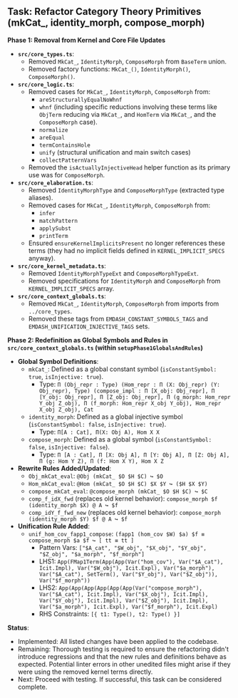 ## Task: Refactor Category Theory Primitives (mkCat_, identity_morph, compose_morph)

**Phase 1: Removal from Kernel and Core File Updates**

*   **`src/core_types.ts`**:
    *   Removed `MkCat_`, `IdentityMorph`, `ComposeMorph` from `BaseTerm` union.
    *   Removed factory functions: `MkCat_()`, `IdentityMorph()`, `ComposeMorph()`.
*   **`src/core_logic.ts`**:
    *   Removed cases for `MkCat_`, `IdentityMorph`, `ComposeMorph` from:
        *   `areStructurallyEqualNoWhnf`
        *   `whnf` (including specific reductions involving these terms like `ObjTerm` reducing via `MkCat_`, and `HomTerm` via `MkCat_`, and the `ComposeMorph` case).
        *   `normalize`
        *   `areEqual`
        *   `termContainsHole`
        *   `unify` (structural unification and main switch cases)
        *   `collectPatternVars`
    *   Removed the `isActuallyInjectiveHead` helper function as its primary use was for `ComposeMorph`.
*   **`src/core_elaboration.ts`**:
    *   Removed `IdentityMorphType` and `ComposeMorphType` (extracted type aliases).
    *   Removed cases for `MkCat_`, `IdentityMorph`, `ComposeMorph` from:
        *   `infer`
        *   `matchPattern`
        *   `applySubst`
        *   `printTerm`
    *   Ensured `ensureKernelImplicitsPresent` no longer references these terms (they had no implicit fields defined in `KERNEL_IMPLICIT_SPECS` anyway).
*   **`src/core_kernel_metadata.ts`**:
    *   Removed `IdentityMorphTypeExt` and `ComposeMorphTypeExt`.
    *   Removed specifications for `IdentityMorph` and `ComposeMorph` from `KERNEL_IMPLICIT_SPECS` array.
*   **`src/core_context_globals.ts`**:
    *   Removed `MkCat_`, `IdentityMorph`, `ComposeMorph` from imports from `../core_types`.
    *   Removed these tags from `EMDASH_CONSTANT_SYMBOLS_TAGS` and `EMDASH_UNIFICATION_INJECTIVE_TAGS` sets.

**Phase 2: Redefinition as Global Symbols and Rules in `src/core_context_globals.ts` (within `setupPhase1GlobalsAndRules`)**

*   **Global Symbol Definitions**:
    *   `mkCat_`: Defined as a global constant symbol (`isConstantSymbol: true`, `isInjective: true`).
        *   Type: `Π (Obj_repr : Type) (Hom_repr : Π (X: Obj_repr) (Y: Obj_repr), Type) (compose_impl : Π [X_obj: Obj_repr], Π [Y_obj: Obj_repr], Π [Z_obj: Obj_repr], Π (g_morph: Hom_repr Y_obj Z_obj), Π (f_morph: Hom_repr X_obj Y_obj), Hom_repr X_obj Z_obj), Cat`
    *   `identity_morph`: Defined as a global injective symbol (`isConstantSymbol: false`, `isInjective: true`).
        *   Type: `Π[A : Cat], Π(X: Obj A), Hom X X`
    *   `compose_morph`: Defined as a global symbol (`isConstantSymbol: false`, `isInjective: false`).
        *   Type: `Π [A : Cat], Π [X: Obj A], Π [Y: Obj A], Π [Z: Obj A], Π (g: Hom Y Z), Π (f: Hom X Y), Hom X Z`
*   **Rewrite Rules Added/Updated**:
    *   `Obj_mkCat_eval`: `@Obj (mkCat_ $O $H $C) ↪ $O`
    *   `Hom_mkCat_eval`: `@Hom (mkCat_ $O $H $C) $X $Y ↪ ($H $X $Y)`
    *   `compose_mkCat_eval`: `@compose_morph (mkCat_ $O $H $C) ↪ $C`
    *   `comp_f_idX_fwd` (replaces old kernel behavior): `compose_morph $f (identity_morph $X) @ A ↪ $f`
    *   `comp_idY_f_fwd_new` (replaces old kernel behavior): `compose_morph (identity_morph $Y) $f @ A ↪ $f`
*   **Unification Rule Added**:
    *   `unif_hom_cov_fapp1_compose`: `(fapp1 (hom_cov $W) $a) $f ≡ compose_morph $a $f ↪ [ tt ≡ tt ]`
        *   Pattern Vars: `["$A_cat", "$W_obj", "$X_obj", "$Y_obj", "$Z_obj", "$a_morph", "$f_morph"]`
        *   LHS1: `App(FMap1Term(App(App(Var("hom_cov"), Var("$A_cat"), Icit.Impl), Var("$W_obj"), Icit.Expl), Var("$a_morph"), Var("$A_cat"), SetTerm(), Var("$Y_obj"), Var("$Z_obj")), Var("$f_morph"))`
        *   LHS2: `App(App(App(App(App(App(Var("compose_morph"), Var("$A_cat"), Icit.Impl), Var("$X_obj"), Icit.Impl), Var("$Y_obj"), Icit.Impl), Var("$Z_obj"), Icit.Impl), Var("$a_morph"), Icit.Expl), Var("$f_morph"), Icit.Expl)`
        *   RHS Constraints: `[{ t1: Type(), t2: Type() }]`

**Status**:

*   Implemented: All listed changes have been applied to the codebase.
*   Remaining: Thorough testing is required to ensure the refactoring didn't introduce regressions and that the new rules and definitions behave as expected. Potential linter errors in other unedited files might arise if they were using the removed kernel terms directly.
*   Next: Proceed with testing. If successful, this task can be considered complete. 